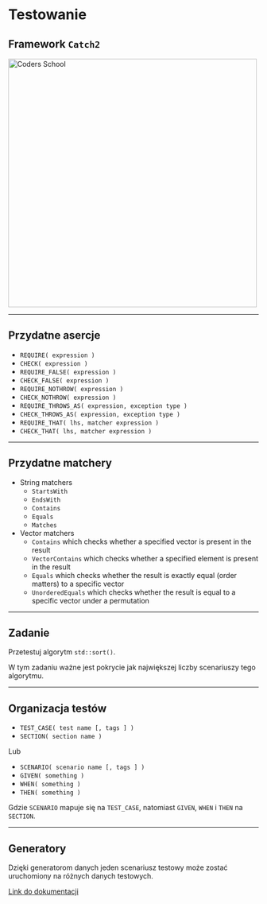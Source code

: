 <!-- .slide: data-background="#111111" -->

# Testowanie

## Framework `Catch2`

<a href="https://coders.school">
    <img width="500" data-src="../coders_school_logo.png" alt="Coders School" class="plain">
</a>

___

## Przydatne asercje

* <!-- .element: class="fragment fade-in" --> <code>REQUIRE( expression )</code>
* <!-- .element: class="fragment fade-in" --> <code>CHECK( expression )</code>
* <!-- .element: class="fragment fade-in" --> <code>REQUIRE_FALSE( expression )</code>
* <!-- .element: class="fragment fade-in" --> <code>CHECK_FALSE( expression )</code>
* <!-- .element: class="fragment fade-in" --> <code>REQUIRE_NOTHROW( expression )</code>
* <!-- .element: class="fragment fade-in" --> <code>CHECK_NOTHROW( expression )</code>
* <!-- .element: class="fragment fade-in" --> <code>REQUIRE_THROWS_AS( expression, exception type )</code>
* <!-- .element: class="fragment fade-in" --> <code>CHECK_THROWS_AS( expression, exception type )</code>
* <!-- .element: class="fragment fade-in" --> <code>REQUIRE_THAT( lhs, matcher expression )</code>
* <!-- .element: class="fragment fade-in" --> <code>CHECK_THAT( lhs, matcher expression )</code>

___

## Przydatne matchery

* <!-- .element: class="fragment fade-in" --> String matchers
  * <!-- .element: class="fragment fade-in" --> <code>StartsWith</code>
  * <!-- .element: class="fragment fade-in" --> <code>EndsWith</code>
  * <!-- .element: class="fragment fade-in" --> <code>Contains</code>
  * <!-- .element: class="fragment fade-in" --> <code>Equals</code>
  * <!-- .element: class="fragment fade-in" --> <code>Matches</code>
* <!-- .element: class="fragment fade-in" --> Vector matchers
  * <!-- .element: class="fragment fade-in" --> <code>Contains</code> which checks whether a specified vector is present in the result
  * <!-- .element: class="fragment fade-in" --> <code>VectorContains</code> which checks whether a specified element is present in the result
  * <!-- .element: class="fragment fade-in" --> <code>Equals</code> which checks whether the result is exactly equal (order matters) to a specific vector
  * <!-- .element: class="fragment fade-in" --> <code>UnorderedEquals</code> which checks whether the result is equal to a specific vector under a permutation

___

## Zadanie

Przetestuj algorytm `std::sort()`.

W tym zadaniu ważne jest pokrycie jak największej liczby scenariuszy tego algorytmu.

___

## Organizacja testów

* <!-- .element: class="fragment fade-in" --> <code>TEST_CASE( test name [, tags ] )</code>
* <!-- .element: class="fragment fade-in" --> <code>SECTION( section name )</code>

Lub

* <!-- .element: class="fragment fade-in" --> <code>SCENARIO( scenario name [, tags ] )</code>
* <!-- .element: class="fragment fade-in" --> <code>GIVEN( something )</code>
* <!-- .element: class="fragment fade-in" --> <code>WHEN( something )</code>
* <!-- .element: class="fragment fade-in" --> <code>THEN( something )</code>

Gdzie `SCENARIO` mapuje się na `TEST_CASE`, natomiast `GIVEN`, `WHEN` i `THEN` na `SECTION`.

___

## Generatory

Dzięki generatorom danych jeden scenariusz testowy może zostać uruchomiony na różnych danych testowych.

[Link do dokumentacji](https://github.com/catchorg/Catch2/blob/master/docs/generators.md#top)
